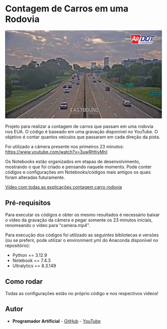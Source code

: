 # Contagem de Carros em uma Rodovia
![camera.png](imgs/camera.png)

Projeto para realizar a contagem de carros que passam em uma rodovia nos EUA. O código é baseado em uma gravação disponível no YouTube. O objetivo é contar quantos veículos que passaram em cada direção da pista.

Foi utilizado a câmera presente nos primeiros 23 minutos: https://www.youtube.com/watch?v=3uwRHtiyMnI

Os Notebooks estão organizados em etapas de desenvolvimento, mostrando o que foi criado e pensando naquele momento. Pode conter códigos e configurações em Notebooks/códigos mais antigos os quais foram alteradas futuramente.

[Vídeo com todas as explicações contagem carro rodovia]()

## Pré-requisitos
Para executar os códigos e obter os mesmo resultados é necessário baixar o vídeo da gravação da câmera e pegar somente os 23 minutos iniciais, renomeando o vídeo para "camera.mp4".

Para execução dos códigos foi utilizado as seguintes bibliotecas e versões (ou se preferir, pode utilizar o environment.yml do Anaconda disponível no repositório):

- Python == 3.12.9
- Notebook == 7.4.3
- Ultralytics == 8.3.149

## Como rodar
Todas as configurações estão no próprio código e nos respectivos vídeos!

## Autor
* **Programador Artificial** - [GitHub](https://github.com/ProgramadorArtificial) - [YouTube](https://www.youtube.com/@ProgramadorArtificial)
